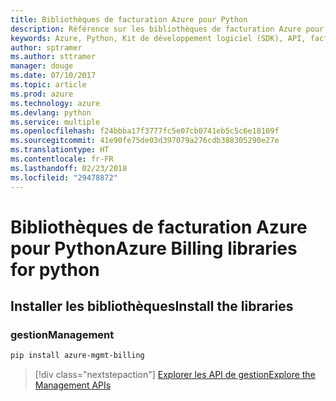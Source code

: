 ```yaml
---
title: Bibliothèques de facturation Azure pour Python
description: Référence sur les bibliothèques de facturation Azure pour Python
keywords: Azure, Python, Kit de développement logiciel (SDK), API, facturation
author: sptramer
ms.author: sttramer
manager: douge
ms.date: 07/10/2017
ms.topic: article
ms.prod: azure
ms.technology: azure
ms.devlang: python
ms.service: multiple
ms.openlocfilehash: f24bbba17f3777fc5e07cb0741eb5c5c6e18109f
ms.sourcegitcommit: 41e90fe75de03d397079a276cdb388305290e27e
ms.translationtype: HT
ms.contentlocale: fr-FR
ms.lasthandoff: 02/23/2018
ms.locfileid: "29478872"
---
```

# <a name="azure-billing-libraries-for-python"></a><span data-ttu-id="57db2-104">Bibliothèques de facturation Azure pour Python</span><span class="sxs-lookup"><span data-stu-id="57db2-104">Azure Billing libraries for python</span></span>

## <a name="install-the-libraries"></a><span data-ttu-id="57db2-105">Installer les bibliothèques</span><span class="sxs-lookup"><span data-stu-id="57db2-105">Install the libraries</span></span>


### <a name="management"></a><span data-ttu-id="57db2-106">gestion</span><span class="sxs-lookup"><span data-stu-id="57db2-106">Management</span></span>

```bash
pip install azure-mgmt-billing
```
> [!div class="nextstepaction"]
> [<span data-ttu-id="57db2-107">Explorer les API de gestion</span><span class="sxs-lookup"><span data-stu-id="57db2-107">Explore the Management APIs</span></span>](/python/api/overview/azure/billing/management)